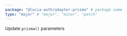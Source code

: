 ```yaml
---
package: "@lucia-auth/adapter-prisma" # package name
type: "major" # "major", "minor", "patch"
---
```


Update `prisma()` parameters